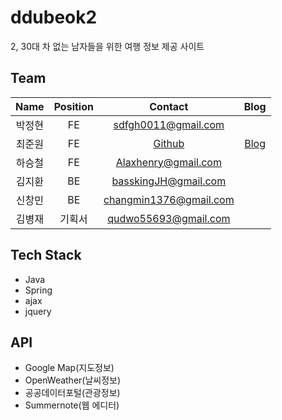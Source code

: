 # ddubeok2
2, 30대 차 없는 남자들을 위한 여행 정보 제공 사이트

## Team
|Name|Position|Contact|Blog|
|:---:|:---:|:---:|:---:|
|박정현|FE|sdfgh0011@gmail.com||
|최준원|FE|[Github](https://github.com/gomyo)|[Blog](https://jdev.tistory.com)|
|하승철|FE|Alaxhenry@gmail.com||
|김지환|BE|basskingJH@gmail.com||
|신창민|BE|changmin1376@gmail.com||
|김병재|기획서|qudwo55693@gmail.com||



## Tech Stack
- Java
- Spring
- ajax
- jquery

## API
- Google Map(지도정보)
- OpenWeather(날씨정보)
- 공공데이터포털(관광정보)
- Summernote(웹 에디터)
